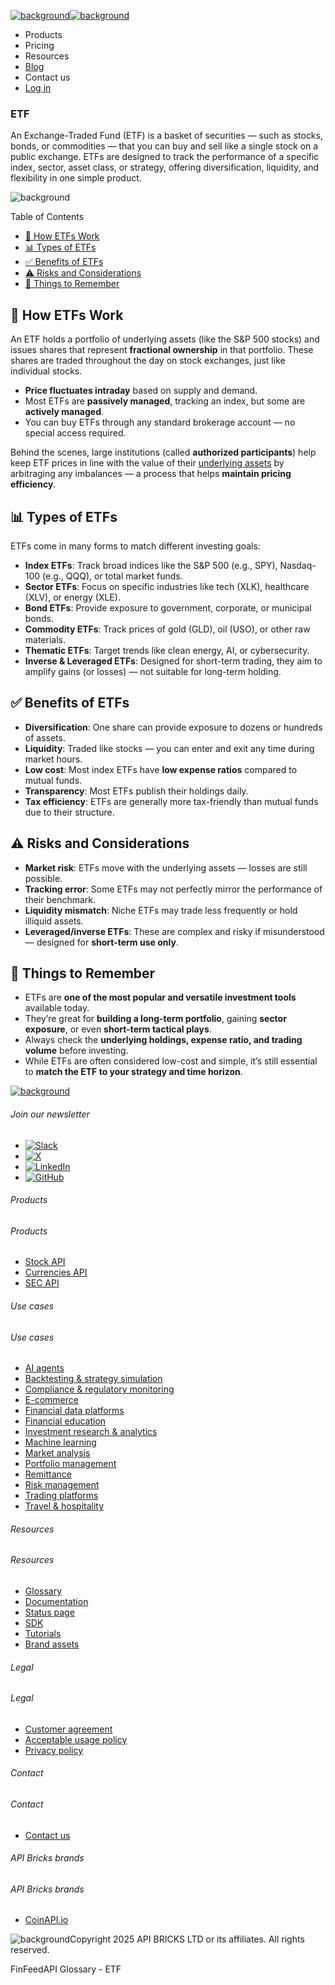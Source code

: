 [![background](/_next/image?url=https%3A%2F%2Fcdn.sanity.io%2Fimages%2Fxpx4czto%2Fproduction%2Fc9a795fc7fb3558997d636211a44e71eb59288f0-773x184.png&w=1920&q=75)![background](https://cdn.sanity.io/images/xpx4czto/production/875913d8710b3054c19fad19673dc5592614265e-773x184.svg)](/)

* Products
* Pricing
* Resources
* [Blog](/blog)
* Contact us
* [Log in](https://console.finfeedapi.com/?link=/apikeys/create)

### ETF

An Exchange-Traded Fund (ETF) is a basket of securities — such as stocks, bonds, or commodities — that you can buy and sell like a single stock on a public exchange. ETFs are designed to track the performance of a specific index, sector, asset class, or strategy, offering diversification, liquidity, and flexibility in one simple product.

![background](https://cdn.sanity.io/images/xpx4czto/production/999c709b2777af013884c6e2623e9aa699585a06-429x429.svg)

Table of Contents

* [🧠 How ETFs Work](#link-b56c0d92f8a7)
* [📊 Types of ETFs](#link-5f5d987445f8)
* [✅ Benefits of ETFs](#link-5a9e38b2866c)
* [⚠️ Risks and Considerations](#link-d5e0b3b96216)
* [🧠 Things to Remember](#link-abe0eee38c9c)

🧠 How ETFs Work
---------------

An ETF holds a portfolio of underlying assets (like the S&P 500 stocks) and issues shares that represent **fractional ownership** in that portfolio. These shares are traded throughout the day on stock exchanges, just like individual stocks.

* **Price fluctuates intraday** based on supply and demand.
* Most ETFs are **passively managed**, tracking an index, but some are **actively managed**.
* You can buy ETFs through any standard brokerage account — no special access required.

Behind the scenes, large institutions (called **authorized participants**) help keep ETF prices in line with the value of their [underlying assets](https://www.finfeedapi.com/learn/glossary/underlying-asset) by arbitraging any imbalances — a process that helps **maintain pricing efficiency**.

📊 Types of ETFs
---------------

ETFs come in many forms to match different investing goals:

* **Index ETFs**: Track broad indices like the S&P 500 (e.g., SPY), Nasdaq-100 (e.g., QQQ), or total market funds.
* **Sector ETFs**: Focus on specific industries like tech (XLK), healthcare (XLV), or energy (XLE).
* **Bond ETFs**: Provide exposure to government, corporate, or municipal bonds.
* **Commodity ETFs**: Track prices of gold (GLD), oil (USO), or other raw materials.
* **Thematic ETFs**: Target trends like clean energy, AI, or cybersecurity.
* **Inverse & Leveraged ETFs**: Designed for short-term trading, they aim to amplify gains (or losses) — not suitable for long-term holding.

✅ Benefits of ETFs
------------------

* **Diversification**: One share can provide exposure to dozens or hundreds of assets.
* **Liquidity**: Traded like stocks — you can enter and exit any time during market hours.
* **Low cost**: Most index ETFs have **low expense ratios** compared to mutual funds.
* **Transparency**: Most ETFs publish their holdings daily.
* **Tax efficiency**: ETFs are generally more tax-friendly than mutual funds due to their structure.

⚠️ Risks and Considerations
---------------------------

* **Market risk**: ETFs move with the underlying assets — losses are still possible.
* **Tracking error**: Some ETFs may not perfectly mirror the performance of their benchmark.
* **Liquidity mismatch**: Niche ETFs may trade less frequently or hold illiquid assets.
* **Leveraged/inverse ETFs**: These are complex and risky if misunderstood — designed for **short-term use only**.

🧠 Things to Remember
--------------------

* ETFs are **one of the most popular and versatile investment tools** available today.
* They’re great for **building a long-term portfolio**, gaining **sector exposure**, or even **short-term tactical plays**.
* Always check the **underlying holdings, expense ratio, and trading volume** before investing.
* While ETFs are often considered low-cost and simple, it’s still essential to **match the ETF to your strategy and time horizon**.

[![background](https://cdn.sanity.io/images/xpx4czto/production/8a2788aebc71f7f5dce82eb1b7a5e5cec9a64838-773x184.svg)](/)

###### Join our newsletter

* [![Slack](https://cdn.sanity.io/images/xpx4czto/production/26371f7c1474b3ce9e67c32e006a140ddd704b95-512x512.svg)](https://finfeedapi.slack.com/x-p8539721774929-8529109118914-8531038476964/messages/C08FVM7P68H)
* [![X](/_next/image?url=https%3A%2F%2Fcdn.sanity.io%2Fimages%2Fxpx4czto%2Fproduction%2F0aa41878d0ceb77292d9f847b2f4e21d688460c1-2400x2453.png&w=64&q=75)](https://x.com/FinFeedAPI "Follow FinFeedAPI on X")
* [![LinkedIn](/_next/image?url=https%3A%2F%2Fcdn.sanity.io%2Fimages%2Fxpx4czto%2Fproduction%2Fb9ce6f119974543779bbcad7563e234be8edd900-840x779.png&w=64&q=75)](https://www.linkedin.com/company/finfeedapi/?viewAsMember=true "Join FinFeedAPI on LinkedIn")
* [![GitHub](https://cdn.sanity.io/images/xpx4czto/production/f202b6faccfd5cc46299b976c2635fee60b55aa0-98x96.svg)](https://github.com/api-bricks/api-bricks-sdk/tree/master/finfeedapi)

###### Products

###### Products

* [Stock API](/products/stock-api)
* [Currencies API](/products/currencies-api)
* [SEC API](/products/sec-api)

###### Use cases

###### Use cases

* [AI agents](/use-case/ai-agents)
* [Backtesting & strategy simulation](/use-case/backtesting-strategy-simulation)
* [Compliance & regulatory monitoring](/use-case/compliance-regulatory-monitoring)
* [E-commerce](/use-case/e-commerce)
* [Financial data platforms](/use-case/financial-data-platforms)
* [Financial education](/use-case/education-platforms)
* [Investment research & analytics](/use-case/investment-research-analytics)
* [Machine learning](/use-case/machine-learning)
* [Market analysis](/use-case/market-analysis)
* [Portfolio management](/use-case/portfolio-management)
* [Remittance](/use-case/remittance)
* [Risk management](/use-case/risk-management)
* [Trading platforms](/use-case/trading-platforms)
* [Travel & hospitality](/use-case/travel-hospitality)

###### Resources

###### Resources

* [Glossary](/learn/glossary)
* [Documentation](https://docs.finfeedapi.com/)
* [Status page](https://status.finfeedapi.com/)
* [SDK](https://github.com/api-bricks/api-bricks-sdk/tree/master/finfeedapi)
* [Tutorials](https://github.com/api-bricks/api-bricks-sdk/tree/master/finfeedapi/sec-api-rest/tutorials)
* [Brand assets](https://brandfetch.com/finfeedapi.com)

###### Legal

###### Legal

* [Customer agreement](/legal#link-479af90ac5b8)
* [Acceptable usage policy](/legal#link-469068dc1416)
* [Privacy policy](/legal#link-192d9f962f94)

###### Contact

###### Contact

* [Contact us](/contact-us)

###### API Bricks brands

###### API Bricks brands

* [CoinAPI.io](https://www.coinapi.io/?utm_source=finfeedapi&utm_medium=referral&utm_campaign=finfeedapi_footer)

![background](https://cdn.sanity.io/images/xpx4czto/production/33a64ee50c88a79ba86cc35ba36e9eb13987bbe7-152x184.svg)Copyright 2025 API BRICKS LTD or its affiliates. All rights reserved.

FinFeedAPI Glossary - ETF